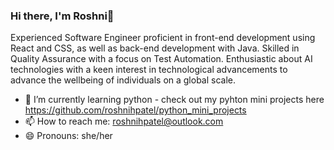 ### Hi there, I'm Roshni👋
Experienced Software Engineer proficient in front-end development using React and CSS, as well as back-end development with Java. Skilled in Quality Assurance with a focus on Test Automation. Enthusiastic about AI technologies with a keen interest in technological advancements to advance the wellbeing of individuals on a global scale.

- 🌱 I’m currently learning python - check out my pyhton mini projects here https://github.com/roshnihpatel/python_mini_projects
- 📫 How to reach me: roshnihpatel@outlook.com
- 😄 Pronouns: she/her

<!--
**roshnihpatel/roshnihpatel** is a ✨ _special_ ✨ repository because its `README.md` (this file) appears on your GitHub profile.

Here are some ideas to get you started:

- 🔭 I’m currently working on ...
- 🌱 I’m currently learning ...
- 👯 I’m looking to collaborate on ...
- 🤔 I’m looking for help with ...
- 💬 Ask me about ...
- 📫 How to reach me: ...
- 😄 Pronouns: ...
- ⚡ Fun fact: ...
-->
